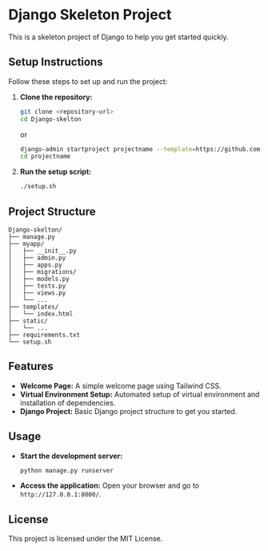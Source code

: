 # Django Skeleton Project

This is a skeleton project of Django to help you get started quickly.

## Setup Instructions

Follow these steps to set up and run the project:

1. **Clone the repository:**
    ```bash
    git clone <repository-url>
    cd Django-skelton
    ```
    or 
    ```bash
    django-admin startproject projectname --template=https://github.com/phenix-crew/Django-framework-skeleton/archive/refs/heads/master.zip
    cd projectname
    ```

2. **Run the setup script:**
    ```bash
    ./setup.sh
    ```

## Project Structure

```
Django-skelton/
├── manage.py
├── myapp/
│   ├── __init__.py
│   ├── admin.py
│   ├── apps.py
│   ├── migrations/
│   ├── models.py
│   ├── tests.py
│   ├── views.py
│   └── ...
├── templates/
│   └── index.html
├── static/
│   └── ...
├── requirements.txt
└── setup.sh
```

## Features

- **Welcome Page:** A simple welcome page using Tailwind CSS.
- **Virtual Environment Setup:** Automated setup of virtual environment and installation of dependencies.
- **Django Project:** Basic Django project structure to get you started.

## Usage

- **Start the development server:**
    ```bash
    python manage.py runserver
    ```

- **Access the application:**
    Open your browser and go to `http://127.0.0.1:8000/`.

## License

This project is licensed under the MIT License.
